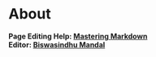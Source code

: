 
# About
</hr>

**Page Editing Help: [Mastering Markdown](https://guides.github.com/features/mastering-markdown/)**<br>
**Editor: [Biswasindhu Mandal](https://github.com/artbindu)**<br>